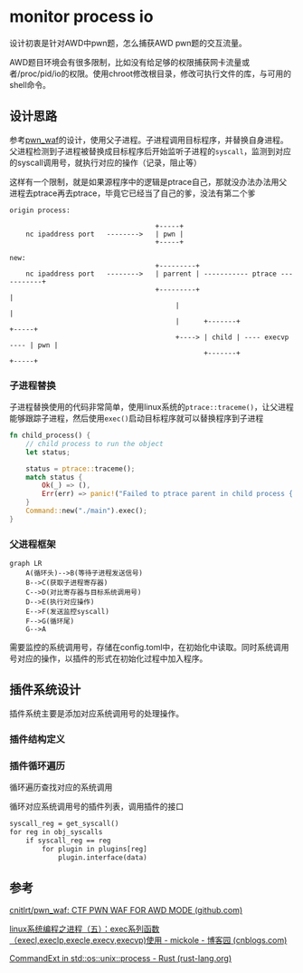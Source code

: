 # monitor process io

设计初衷是针对AWD中pwn题，怎么捕获AWD pwn题的交互流量。

AWD题目环境会有很多限制，比如没有给足够的权限捕获网卡流量或者/proc/pid/io的权限。使用chroot修改根目录，修改可执行文件的库，与可用的shell命令。

## 设计思路

参考[pwn_waf](https://github.com/cnitlrt/pwn_waf)的设计，使用父子进程。子进程调用目标程序，并替换自身进程。父进程检测到子进程被替换成目标程序后开始监听子进程的`syscall`，监测到对应的syscall调用号，就执行对应的操作（记录，阻止等）

这样有一个限制，就是如果源程序中的逻辑是ptrace自己，那就没办法办法用父进程去ptrace再去ptrace，毕竟它已经当了自己的爹，没法有第二个爹

```
origin process:

									+-----+
	nc ipaddress port	-------->	| pwn | 
									+-----+

new:
									+---------+
	nc ipaddress port	-------->	| parrent | ----------- ptrace -----------+
									+---------+                               |
									     |                                    |
										 |      +-------+                  +-----+
										 +----> | child | ---- execvp ---- | pwn |
										        +-------+                  +-----+
```

### 子进程替换

子进程替换使用的代码非常简单，使用linux系统的`ptrace::traceme()`，让父进程能够跟踪子进程，然后使用`exec()`启动目标程序就可以替换程序到子进程

```rust
fn child_process() {
    // child process to run the object
    let status;

    status = ptrace::traceme();
    match status {
        Ok(_) => (),
        Err(err) => panic!("Failed to ptrace parent in child process {:?}", err),
    }
    Command::new("./main").exec();
}
```

### 父进程框架

```mermaid
graph LR
	A(循环头)-->B(等待子进程发送信号)
	B-->C(获取子进程寄存器)
	C-->D(对比寄存器与目标系统调用号)
	D-->E(执行对应操作)
	E-->F(发送监控syscall)
	F-->G(循环尾)
	G-->A
```

需要监控的系统调用号，存储在config.toml中，在初始化中读取。同时系统调用号对应的操作，以插件的形式在初始化过程中加入程序。

## 插件系统设计

插件系统主要是添加对应系统调用号的处理操作。

### 插件结构定义

### 插件循环遍历

循环遍历查找对应的系统调用

循环对应系统调用号的插件列表，调用插件的接口

```txt
syscall_reg = get_syscall()
for reg in obj_syscalls
	if syscall_reg == reg
		for plugin in plugins[reg]
			plugin.interface(data)
```

## 参考

[cnitlrt/pwn_waf: CTF PWN WAF FOR AWD MODE (github.com)](https://github.com/cnitlrt/pwn_waf)

[linux系统编程之进程（五）：exec系列函数（execl,execlp,execle,execv,execvp)使用 - mickole - 博客园 (cnblogs.com)](https://www.cnblogs.com/mickole/p/3187409.html)

[CommandExt in std::os::unix::process - Rust (rust-lang.org)](https://doc.rust-lang.org/std/os/unix/process/trait.CommandExt.html#tymethod.exec)